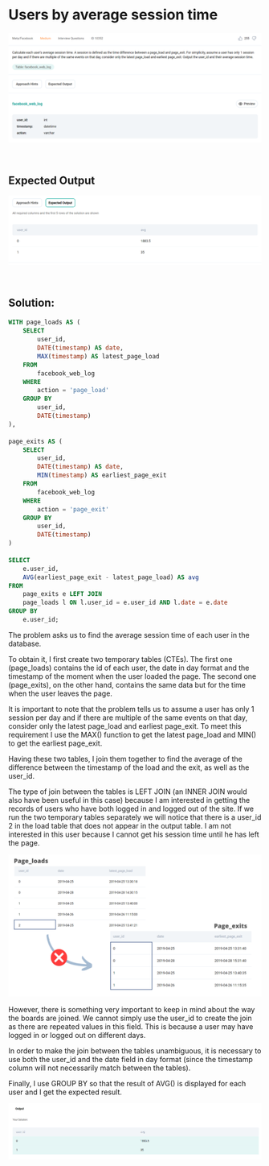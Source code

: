 # Users by average session time

<div id="header" align="center">
  <img src="https://github.com/MartaCasdelg/StrataScratch-SQL-Challenges/blob/main/Medium/Images/users_by_average_session_time_1.png" />
</div>

&nbsp;


## Expected Output

<div id="header" align="center">
  <img src="https://github.com/MartaCasdelg/StrataScratch-SQL-Challenges/blob/main/Medium/Images/users_by_average_session_time_2.png" />
</div>

&nbsp;


## Solution:

```sql
WITH page_loads AS (
    SELECT
        user_id,
        DATE(timestamp) AS date,
        MAX(timestamp) AS latest_page_load
    FROM
        facebook_web_log
    WHERE
        action = 'page_load'
    GROUP BY
        user_id,
        DATE(timestamp)
),

page_exits AS (
    SELECT
        user_id,
        DATE(timestamp) AS date,
        MIN(timestamp) AS earliest_page_exit
    FROM
        facebook_web_log
    WHERE
        action = 'page_exit'
    GROUP BY
        user_id,
        DATE(timestamp)
)

SELECT 
    e.user_id,
    AVG(earliest_page_exit - latest_page_load) AS avg
FROM
    page_exits e LEFT JOIN
    page_loads l ON l.user_id = e.user_id AND l.date = e.date
GROUP BY
    e.user_id;
```
The problem asks us to find the average session time of each user in the database. 

To obtain it, I first create two temporary tables (CTEs). The first one (page_loads) contains the id of each user, the date in day format and the timestamp of the moment when the user loaded the page. The second one (page_exits), on the other hand, contains the same data but for the time when the user leaves the page.  

It is important to note that the problem tells us to assume a user has only 1 session per day and if there are multiple of the same events on that day, consider only the latest page_load and earliest page_exit. To meet this requirement I use the MAX() function to get the latest page_load and MIN() to get the earliest page_exit.

Having these two tables, I join them together to find the average of the difference between the timestamp of the load and the exit, as well as the user_id. 

The type of join between the tables is LEFT JOIN (an INNER JOIN would also have been useful in this case) because I am interested in getting the records of users who have both logged in and logged out of the site. If we run the two temporary tables separately we will notice that there is a user_id 2 in the load table that does not appear in the output table. I am not interested in this user because I cannot get his session time until he has left the page.

<div id="header" align="center">
  <img src="https://github.com/MartaCasdelg/StrataScratch-SQL-Challenges/blob/main/Medium/Images/users_by_average_session_time_3.png" />
</div>

However, there is something very important to keep in mind about the way the boards are joined. We cannot simply use the user_id to create the join as there are repeated values in this field. This is because a user may have logged in or logged out on different days. 

In order to make the join between the tables unambiguous, it is necessary to use both the user_id and the date field in day format (since the timestamp column will not necessarily match between the tables).

Finally, I use GROUP BY so that the result of AVG() is displayed for each user and I get the expected result.

<div id="header" align="center">
  <img src="https://github.com/MartaCasdelg/StrataScratch-SQL-Challenges/blob/main/Medium/Images/users_by_average_session_time_output.png" />
</div>